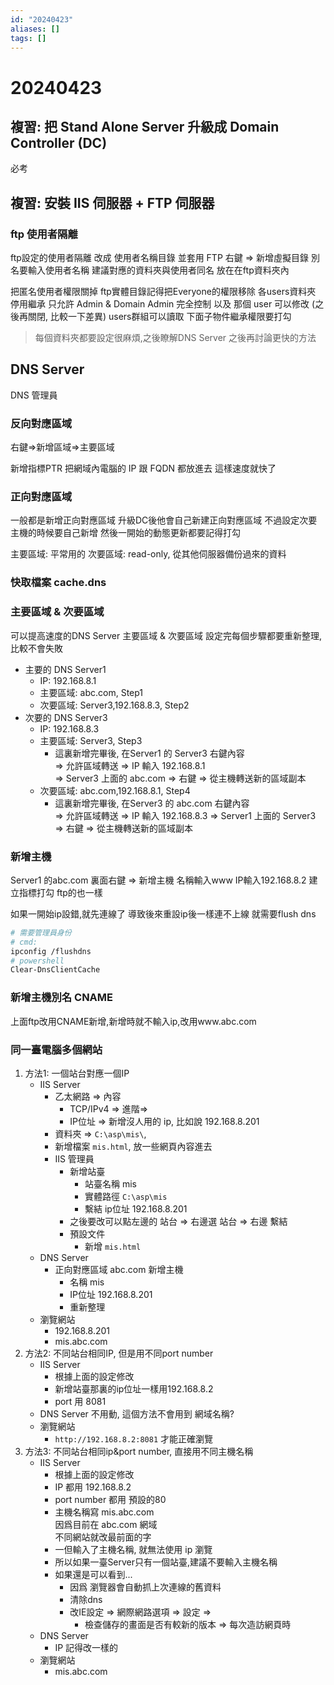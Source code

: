 ```yaml
---
id: "20240423"
aliases: []
tags: []
---
```


# 20240423

## 複習: 把 Stand Alone Server 升級成 Domain Controller (DC)

必考

## 複習: 安裝 IIS 伺服器 + FTP 伺服器

### ftp 使用者隔離

ftp設定的使用者隔離
改成 使用者名稱目錄
並套用
FTP 右鍵 => 新增虛擬目錄
別名要輸入使用者名稱
建議對應的資料夾與使用者同名
放在在ftp資料夾內

把匿名使用者權限關掉
ftp實體目錄記得把Everyone的權限移除
各users資料夾
停用繼承
只允許 Admin & Domain Admin 完全控制
以及 那個 user 可以修改 (之後再關閉, 比較一下差異)
users群組可以讀取
下面子物件繼承權限要打勾

> 每個資料夾都要設定很麻煩,之後瞭解DNS Server 之後再討論更快的方法

## DNS Server

DNS 管理員

### 反向對應區域

右鍵=>新增區域=>主要區域

新增指標PTR
把網域內電腦的 IP 跟 FQDN 都放進去
這樣速度就快了

### 正向對應區域

一般都是新增正向對應區域
升級DC後他會自己新建正向對應區域
不過設定次要主機的時候要自己新增
然後一開始的動態更新都要記得打勾

主要區域: 平常用的
次要區域: read-only, 從其他伺服器備份過來的資料

### 快取檔案 cache.dns

### 主要區域 & 次要區域

可以提高速度的DNS Server 主要區域 & 次要區域
設定完每個步驟都要重新整理,比較不會失敗

-   主要的 DNS Server1
    -   IP: 192.168.8.1
    -   主要區域: abc.com, Step1
    -   次要區域: Server3,192.168.8.3, Step2
-   次要的 DNS Server3
    -   IP: 192.168.8.3
    -   主要區域: Server3, Step3
        -   這裏新增完畢後, 在Server1 的 Server3 右鍵內容  
            => 允許區域轉送 => IP 輸入 192.168.8.1  
            => Server3 上面的 abc.com => 右鍵 => 從主機轉送新的區域副本
    -   次要區域: abc.com,192.168.8.1, Step4
        -   這裏新增完畢後, 在Server3 的 abc.com 右鍵內容  
            => 允許區域轉送 => IP 輸入 192.168.8.3
            => Server1 上面的 Server3 => 右鍵 => 從主機轉送新的區域副本

### 新增主機

Server1 的abc.com 裏面右鍵 => 新增主機
名稱輸入www
IP輸入192.168.8.2
建立指標打勾
ftp的也一樣

如果一開始ip設錯,就先連線了
導致後來重設ip後一樣連不上線
就需要flush dns

```sh
# 需要管理員身份
# cmd:
ipconfig /flushdns
# powershell
Clear-DnsClientCache
```

### 新增主機別名 CNAME

上面ftp改用CNAME新增,新增時就不輸入ip,改用www.abc.com

### 同一臺電腦多個網站

1. 方法1: 一個站台對應一個IP
    - IIS Server
        - 乙太網路 => 內容
            - TCP/IPv4 => 進階=>
            - IP位址 => 新增沒人用的 ip, 比如說 192.168.8.201
        - 資料夾 => `C:\asp\mis\`,
        - 新增檔案 `mis.html`, 放一些網頁內容進去
        - IIS 管理員
            - 新增站臺
                - 站臺名稱 mis
                - 實體路徑 `C:\asp\mis`
                - 繫結 ip位址 192.168.8.201
            - 之後要改可以點左邊的 站台 => 右邊選 站台 => 右邊 繫結
            - 預設文件
                - 新增 `mis.html`
    - DNS Server
        - 正向對應區域 abc.com 新增主機
            - 名稱 mis
            - IP位址 192.168.8.201
            - 重新整理
    - 瀏覽網站
        - 192.168.8.201
        - mis.abc.com
2. 方法2: 不同站台相同IP, 但是用不同port number
    - IIS Server
        - 根據上面的設定修改
        - 新增站臺那裏的ip位址一樣用192.168.8.2
        - port 用 8081
    - DNS Server 不用動, 這個方法不會用到 網域名稱?
    - 瀏覽網站
        - `http://192.168.8.2:8081` 才能正確瀏覽
3. 方法3: 不同站台相同ip&port number, 直接用不同主機名稱
    - IIS Server
        - 根據上面的設定修改
        - IP 都用 192.168.8.2
        - port number 都用 預設的80
        - 主機名稱寫 mis.abc.com  
           因爲目前在 abc.com 網域  
           不同網站就改最前面的字
        - 一但輸入了主機名稱, 就無法使用 ip 瀏覽
        - 所以如果一臺Server只有一個站臺,建議不要輸入主機名稱
        - 如果還是可以看到...
            - 因爲 瀏覽器會自動抓上次連線的舊資料
            - 清除dns
            - 改IE設定 => 網際網路選項 => 設定 =>
                - 檢查儲存的畫面是否有較新的版本 => 每次造訪網頁時
    - DNS Server
        - IP 記得改一樣的
    - 瀏覽網站
        - mis.abc.com
